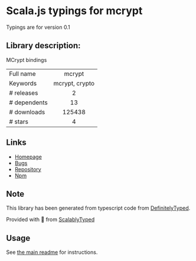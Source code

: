 
# Scala.js typings for mcrypt

Typings are for version 0.1

## Library description:
MCrypt bindings

|                    |                 |
| ------------------ | :-------------: |
| Full name          | mcrypt |
| Keywords           | mcrypt, crypto |
| # releases         | 2 |
| # dependents       | 13 |
| # downloads        | 125438 |
| # stars            | 4 |

## Links
- [Homepage](https://github.com/tugrul/node-mcrypt)
- [Bugs](https://github.com/tugrul/node-mcrypt/issues)
- [Repository](https://github.com/tugrul/node-mcrypt)
- [Npm](https://www.npmjs.com/package/mcrypt)
    


## Note
This library has been generated from typescript code from [DefinitelyTyped](https://definitelytyped.org).

Provided with :purple_heart: from [ScalablyTyped](https://github.com/oyvindberg/ScalablyTyped)

## Usage
See [the main readme](../../readme.md) for instructions.


